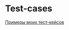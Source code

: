 # Test-cases
[Примеры моих тест-кейсов](https://docs.google.com/spreadsheets/d/1KB8oCDXI7Eo3ybPt4X3Nle7l49pMQd4LXLC8ba2PypA/edit?usp=sharing)
